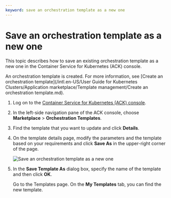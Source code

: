 ```yaml
---
keyword: save an orchestration template as a new one
---
```


# Save an orchestration template as a new one

This topic describes how to save an existing orchestration template as a new one in the Container Service for Kubernetes \(ACK\) console.

An orchestration template is created. For more information, see [Create an orchestration template](/intl.en-US/User Guide for Kubernetes Clusters/Application marketplace/Template management/Create an orchestration template.md).

1.  Log on to the [Container Service for Kubernetes \(ACK\) console](https://cs.console.aliyun.com).

2.  In the left-side navigation pane of the ACK console, choose **Marketplace** \> **Orchestration Templates**.

3.  Find the template that you want to update and click **Details**.

4.  On the template details page, modify the parameters and the template based on your requirements and click **Save As** in the upper-right corner of the page.

    ![Save an orchestration template as a new one](https://static-aliyun-doc.oss-accelerate.aliyuncs.com/assets/img/en-US/7165359951/p8895.png)

5.  In the **Save Template As** dialog box, specify the name of the template and then click **OK**.

    Go to the Templates page. On the **My Templates** tab, you can find the new template.


